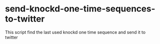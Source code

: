 send-knockd-one-time-sequences-to-twitter
=========================================

This script find the last used knockd one time sequence and send it to twitter
